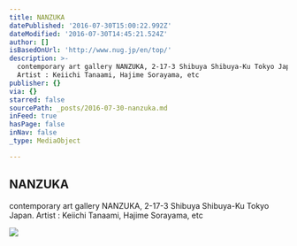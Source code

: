 ```yaml
---
title: NANZUKA
datePublished: '2016-07-30T15:00:22.992Z'
dateModified: '2016-07-30T14:45:21.524Z'
author: []
isBasedOnUrl: 'http://www.nug.jp/en/top/'
description: >-
  contemporary art gallery NANZUKA, 2-17-3 Shibuya Shibuya-Ku Tokyo Japan.
  Artist : Keiichi Tanaami, Hajime Sorayama, etc
publisher: {}
via: {}
starred: false
sourcePath: _posts/2016-07-30-nanzuka.md
inFeed: true
hasPage: false
inNav: false
_type: MediaObject

---
```

<article style=""><h1>NANZUKA</h1><p>contemporary art gallery NANZUKA, 2-17-3 Shibuya Shibuya-Ku Tokyo Japan. Artist : Keiichi Tanaami, Hajime Sorayama, etc</p><img src="http://nug.jp/img/common/favicon/apple-touch-icon.png" /></article>